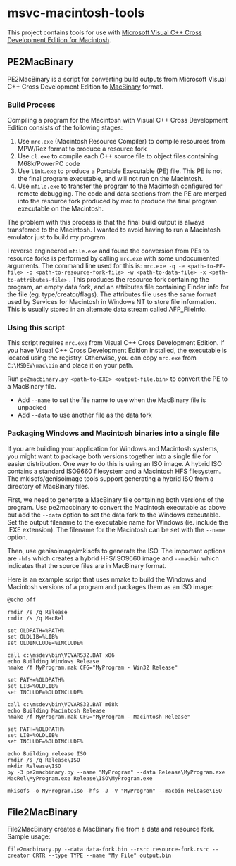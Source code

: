 # msvc-macintosh-tools

This project contains tools for use
with [Microsoft Visual C++ Cross Development Edition for Macintosh](https://www.macintoshrepository.org/2607-microsoft-visual-c-4-0-cross-development-edition-for-macintosh).

## PE2MacBinary

PE2MacBinary is a script for converting build outputs from Microsoft Visual C++ Cross Development Edition
to [MacBinary](https://en.wikipedia.org/wiki/MacBinary) format.

### Build Process

Compiling a program for the Macintosh with Visual C++ Cross Development Edition consists of the following stages:

1. Use ``mrc.exe`` (Macintosh Resource Compiler) to compile resources from MPW/Rez format to produce a resource fork
2. Use ``cl.exe`` to compile each C++ source file to object files containing M68k/PowerPC code
3. Use ``link.exe`` to produce a Portable Executable (PE) file. This PE is not the final program executable, and will
   not run on the Macintosh.
4. Use ``mfile.exe`` to transfer the program to the Macintosh configured for remote debugging. The code and data
   sections from the PE are merged into the resource fork produced by mrc to produce the final program executable on the
   Macintosh.

The problem with this process is that the final build output is always transferred to the Macintosh. I wanted to avoid
having to run a Macintosh emulator just to build my program.

I reverse engineered ``mfile.exe`` and found the conversion from PEs to resource forks is performed by
calling ``mrc.exe`` with some undocumented arguments. The command line used for this
is: ``mrc.exe -q -e <path-to-PE-file> -o <path-to-resource-fork-file> -w <path-to-data-file> -x <path-to-attributes-file>``
. This produces the resource fork containing the program, an empty data fork, and an attributes file containing Finder
info for the file (eg. type/creator/flags). The attributes file uses the same format used by Services for Macintosh in
Windows NT to store file information. This is usually stored in an alternate data stream called AFP_FileInfo.

### Using this script

This script requires ``mrc.exe`` from Visual C++ Cross Development Edition. If you have Visual C++ Cross Development
Edition installed, the executable is located using the registry. Otherwise, you can copy ``mrc.exe``
from ``C:\MSDEV\mac\bin`` and place it on your path.

Run ``pe2macbinary.py <path-to-EXE> <output-file.bin>`` to convert the PE to a MacBinary file.

* Add ``--name`` to set the file name to use when the MacBinary file is unpacked
* Add ``--data`` to use another file as the data fork

### Packaging Windows and Macintosh binaries into a single file

If you are building your application for Windows and Macintosh systems, you might want to package both versions together into a single file for easier distribution. One way to do this is using an ISO image. A hybrid ISO contains a standard ISO9660 filesystem and a Macintosh HFS filesystem. The mkisofs/genisoimage tools support generating a hybrid ISO from a directory of MacBinary files.

First, we need to generate a MacBinary file containing both versions of the program. Use pe2macbinary to convert the Macintosh executable as above but add the ``--data`` option to set the data fork to the Windows executable. Set the output filename to the executable name for Windows (ie. include the .EXE extension). The filename for the Macintosh can be set with the ``--name`` option.

Then, use genisoimage/mkisofs to generate the ISO. The important options are ``-hfs`` which creates a hybrid HFS/ISO9660 image and ``--macbin`` which indicates that the source files are in MacBinary format.

Here is an example script that uses nmake to build the Windows and Macintosh versions of a program and packages them as an ISO image:

```
@echo off

rmdir /s /q Release
rmdir /s /q MacRel

set OLDPATH=%PATH%
set OLDLIB=%LIB%
set OLDINCLUDE=%INCLUDE%

call c:\msdev\bin\VCVARS32.BAT x86
echo Building Windows Release
nmake /f MyProgram.mak CFG="MyProgram - Win32 Release"

set PATH=%OLDPATH%
set LIB=%OLDLIB%
set INCLUDE=%OLDINCLUDE%

call c:\msdev\bin\VCVARS32.BAT m68k
echo Building Macintosh Release
nmake /f MyProgram.mak CFG="MyProgram - Macintosh Release"

set PATH=%OLDPATH%
set LIB=%OLDLIB%
set INCLUDE=%OLDINCLUDE%

echo Building release ISO
rmdir /s /q Release\ISO
mkdir Release\ISO
py -3 pe2macbinary.py --name "MyProgram" --data Release\MyProgram.exe MacRel\MyProgram.exe Release\ISO\MyProgram.exe

mkisofs -o MyProgram.iso -hfs -J -V "MyProgram" --macbin Release\ISO

```

## File2MacBinary

File2MacBinary creates a MacBinary file from a data and resource fork. Sample usage:

```
file2macbinary.py --data data-fork.bin --rsrc resource-fork.rsrc --creator CRTR --type TYPE --name "My File" output.bin
```
